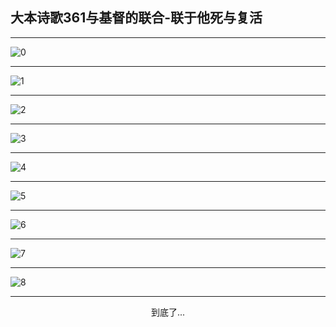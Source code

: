 
## 大本诗歌361与基督的联合-联于他死与复活
        
<div id="aplayer0"></div>

---

<img alt="0" data-original="https://cdn.jsdelivr.net/gh/k34869/shi/data/d0361/0">

---

<img alt="1" data-original="https://cdn.jsdelivr.net/gh/k34869/shi/data/d0361/1">

---

<img alt="2" data-original="https://cdn.jsdelivr.net/gh/k34869/shi/data/d0361/2">

---

<img alt="3" data-original="https://cdn.jsdelivr.net/gh/k34869/shi/data/d0361/3">

---

<img alt="4" data-original="https://cdn.jsdelivr.net/gh/k34869/shi/data/d0361/4">

---

<img alt="5" data-original="https://cdn.jsdelivr.net/gh/k34869/shi/data/d0361/5">

---

<img alt="6" data-original="https://cdn.jsdelivr.net/gh/k34869/shi/data/d0361/6">

---

<img alt="7" data-original="https://cdn.jsdelivr.net/gh/k34869/shi/data/d0361/7">

---

<img alt="8" data-original="https://cdn.jsdelivr.net/gh/k34869/shi/data/d0361/8">

---

<p style="text-align: center">到底了...</p>

<script src="/js/dist-view.js"></script>

<script>
MAIN.id = 'd0361';
        
const ap0 = new APlayer({
    container: document.getElementById('aplayer0'),
    volume: 1,
    loop: 'none',
    preload: 'none',
    audio: [{
        name: '大本诗歌361.mp3',
        artist: '大本诗歌',
        url: 'https://res.wx.qq.com/voice/getvoice?mediaid=MzI0NTk3MDM5M18yMjQ3NDkxOTM2',
        cover: '/favicon'
    }]
});
</script>
